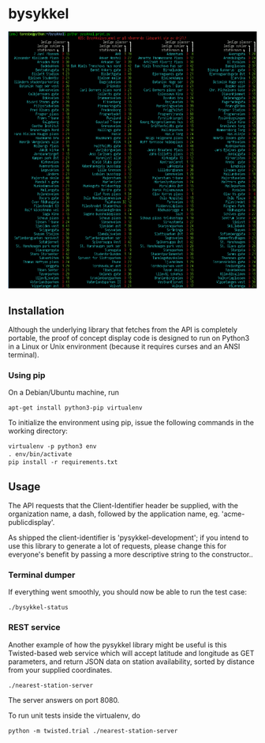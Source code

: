 # bysykkel

![Screenshot](/screenshot.png)

## Installation

Although the underlying library that fetches from the API is completely portable, the proof of concept display code is designed to run on Python3 in a Linux or Unix environment (because it requires curses and an ANSI terminal).

### Using pip

On a Debian/Ubuntu machine, run

```
apt-get install python3-pip virtualenv
```

To initialize the environment using pip, issue the following commands in the working directory:

```
virtualenv -p python3 env
. env/bin/activate
pip install -r requirements.txt
```

## Usage

The API requests that the Client-Identifier header be supplied, with the organization name, a dash, followed by the application name, eg. 'acme-publicdisplay'.

As shipped the client-identifier is 'pysykkel-development'; if you intend to use this library to generate a lot of requests, please change this for everyone's benefit by passing a more descriptive string to the constructor..

### Terminal dumper
If everything went smoothly, you should now be able to run the test case:

```
./bysykkel-status
```

### REST service

Another example of how the pysykkel library might be useful is this Twisted-based web service which will accept latitude and longitude as GET parameters, and return JSON data on station availability, sorted by distance from your supplied coordinates.

```
./nearest-station-server
```

The server answers on port 8080.

To run unit tests inside the virtualenv, do
```
python -m twisted.trial ./nearest-station-server
```
